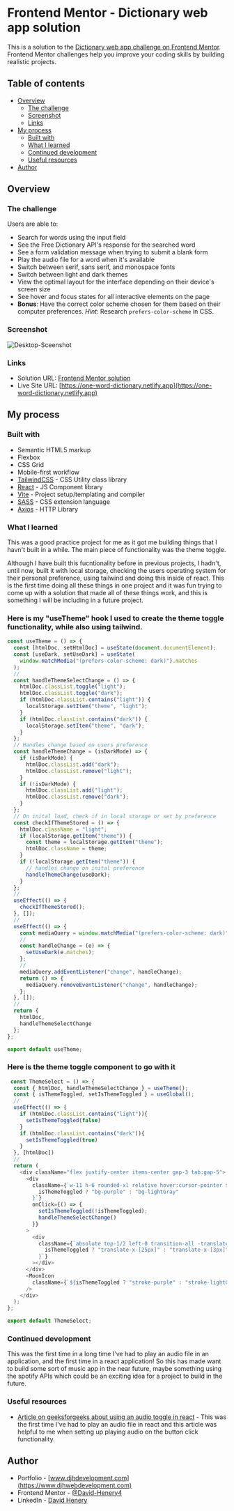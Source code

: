 # Frontend Mentor - Dictionary web app solution

This is a solution to the [Dictionary web app challenge on Frontend Mentor](https://www.frontendmentor.io/challenges/dictionary-web-app-h5wwnyuKFL). Frontend Mentor challenges help you improve your coding skills by building realistic projects. 

## Table of contents

- [Overview](#overview)
  - [The challenge](#the-challenge)
  - [Screenshot](#screenshot)
  - [Links](#links)
- [My process](#my-process)
  - [Built with](#built-with)
  - [What I learned](#what-i-learned)
  - [Continued development](#continued-development)
  - [Useful resources](#useful-resources)
- [Author](#author)


## Overview

### The challenge

Users are able to:

- Search for words using the input field
- See the Free Dictionary API's response for the searched word
- See a form validation message when trying to submit a blank form
- Play the audio file for a word when it's available
- Switch between serif, sans serif, and monospace fonts
- Switch between light and dark themes
- View the optimal layout for the interface depending on their device's screen size
- See hover and focus states for all interactive elements on the page
- **Bonus**: Have the correct color scheme chosen for them based on their computer preferences. _Hint_: Research `prefers-color-scheme` in CSS.

### Screenshot

![Desktop-Sceenshot](./screenshot/desktop-screenshot.png)


### Links


- Solution URL: [Frontend Mentor solution](https://www.frontendmentor.io/solutions/dictionary-app-tailwind-react-vite-axios-api-cssgrid-flexbox-Rxe8eBYaQ5)
- Live Site URL: [https://one-word-dictionary.netlify.app](https://one-word-dictionary.netlify.app)

## My process

### Built with

- Semantic HTML5 markup
- Flexbox
- CSS Grid
- Mobile-first workflow
- [TailwindCSS](https://tailwindcss.com) - CSS Utility class library
- [React](https://reactjs.org) - JS Component library
- [Vite](https://vitejs.dev) - Project setup/templating and compiler
- [SASS](https://sass-lang.com) - CSS extension language 
- [Axios](https://axios-http.com) - HTTP Library

### What I learned

This was a good practice project for me as it got me building things that I havn't built in a while. The main piece of functionality was the theme toggle.

Although I have built this fucntionality before in previous projects, I hadn't, until now, built it with local storage, checking the users operating system for their personal preference, using tailwind and doing this inside of react. This is the first time doing all these things in one project and it was fun trying to come up with a solution that made all of these things work, and this is something I will be including in a future project.


### Here is my "useTheme" hook I used to create the theme toggle functionality, while also using tailwind. 
```js
const useTheme = () => {
  const [htmlDoc, setHtmlDoc] = useState(document.documentElement);
  const [useDark, setUseDark] = useState(
    window.matchMedia("(prefers-color-scheme: dark)").matches
  );
  //
  const handleThemeSelectChange = () => {
    htmlDoc.classList.toggle("light");
    htmlDoc.classList.toggle("dark");
    if (htmlDoc.classList.contains("light")) {
      localStorage.setItem("theme", "light");
    }
    if (htmlDoc.classList.contains("dark")) {
      localStorage.setItem("theme", "dark");
    }
  };
  // Handles change based on users preference
  const handleThemeChange = (isDarkMode) => {
    if (isDarkMode) {
      htmlDoc.classList.add("dark");
      htmlDoc.classList.remove("light");
    }
    if (!isDarkMode) {
      htmlDoc.classList.add("light");
      htmlDoc.classList.remove("dark");
    }
  };
  // On inital load, check if in local storage or set by preference
  const checkIfThemeStored = () => {
    htmlDoc.className = "light";
    if (localStorage.getItem("theme")) {
      const theme = localStorage.getItem("theme");
      htmlDoc.className = theme;
    }
    if (!localStorage.getItem("theme")) {
      // handles change on inital preference
      handleThemeChange(useDark);
    }
  };
  //
  useEffect(() => {
    checkIfThemeStored();
  }, []);
  //
  useEffect(() => {
    const mediaQuery = window.matchMedia("(prefers-color-scheme: dark)");
    //
    const handleChange = (e) => {
      setUseDark(e.matches);
    };
    //
    mediaQuery.addEventListener("change", handleChange);
    return () => {
      mediaQuery.removeEventListener("change", handleChange);
    };
  }, []);
  //
  return {
    htmlDoc,
    handleThemeSelectChange
  };
};

export default useTheme;
```

### Here is the theme toggle component to go with it
```js
 const ThemeSelect = () => {
  const { htmlDoc, handleThemeSelectChange } = useTheme();
  const { isThemeToggled, setIsThemeToggled } = useGlobal();
  //
  useEffect(() => {
    if (htmlDoc.classList.contains("light")){
      setIsThemeToggled(false)
    }
    if (htmlDoc.classList.contains("dark")){
      setIsThemeToggled(true)
    }
  }, [htmlDoc])
  //
  return (
    <div className="flex justify-center items-center gap-3 tab:gap-5">
      <div
        className={`w-11 h-6 rounded-xl relative hover:cursor-pointer ${
          isThemeToggled ? "bg-purple" : "bg-lightGray"
        }`}
        onClick={() => {
          setIsThemeToggled(!isThemeToggled);
          handleThemeSelectChange()
        }}
      >
        <div
          className={`absolute top-1/2 left-0 transition-all -translate-y-1/2  w-4 h-4 bg-white rounded-full ${
            isThemeToggled ? "translate-x-[25px]" : "translate-x-[3px]"
          }`}
        ></div>
      </div>
      <MoonIcon
        className={`${isThemeToggled ? "stroke-purple" : "stroke-lightGray"}`}
      />
    </div>
  );
};

export default ThemeSelect;
```


### Continued development

This was the first time in a long time I've had to play an audio file in an application, and the first time in a react application! So this has made want to build some sort of music app in the near future, maybe something using the spotify APIs which could be an exciting idea for a project to build in the future.

### Useful resources

- [Article on geeksforgeeks about using an audio toggle in react](https://www.geeksforgeeks.org/how-to-toggle-play-pause-in-reactjs-with-audio/) - This was the first time I've had to play an audio file in react and this article was helpful to me when setting up playing audio on the button click functionality.



## Author

- Portfolio - [www.djhdevelopment.com](https://www.djhwebdevelopment.com)
- Frontend Mentor - [@David-Henery4](https://www.frontendmentor.io/profile/yourusername)
- LinkedIn - [David Henery](https://www.linkedin.com/in/david-henery-725458241)



